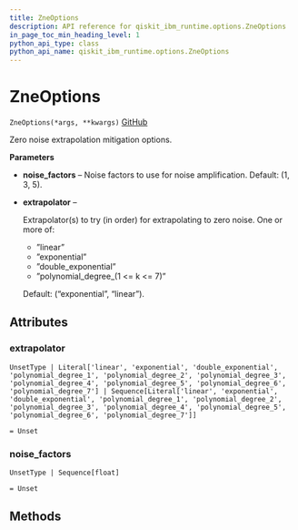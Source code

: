 ```yaml
---
title: ZneOptions
description: API reference for qiskit_ibm_runtime.options.ZneOptions
in_page_toc_min_heading_level: 1
python_api_type: class
python_api_name: qiskit_ibm_runtime.options.ZneOptions
---
```


# ZneOptions

<span id="qiskit_ibm_runtime.options.ZneOptions" />

`ZneOptions(*args, **kwargs)` [GitHub](https://github.com/Qiskit/qiskit-ibm-runtime/tree/testing/qiskit_ibm_runtime/options/zne_options.py#L35-L88 "view source code")

Zero noise extrapolation mitigation options.

**Parameters**

*   **noise\_factors** – Noise factors to use for noise amplification. Default: (1, 3, 5).

*   **extrapolator** –

    Extrapolator(s) to try (in order) for extrapolating to zero noise. One or more of:

    *   ”linear”
    *   ”exponential”
    *   ”double\_exponential”
    *   ”polynomial\_degree\_(1 \<= k \<= 7)”

    Default: (“exponential”, “linear”).

## Attributes

<span id="qiskit_ibm_runtime.options.ZneOptions.extrapolator" />

### extrapolator

`UnsetType | Literal['linear', 'exponential', 'double_exponential', 'polynomial_degree_1', 'polynomial_degree_2', 'polynomial_degree_3', 'polynomial_degree_4', 'polynomial_degree_5', 'polynomial_degree_6', 'polynomial_degree_7'] | Sequence[Literal['linear', 'exponential', 'double_exponential', 'polynomial_degree_1', 'polynomial_degree_2', 'polynomial_degree_3', 'polynomial_degree_4', 'polynomial_degree_5', 'polynomial_degree_6', 'polynomial_degree_7']]`

`= Unset`

<span id="qiskit_ibm_runtime.options.ZneOptions.noise_factors" />

### noise\_factors

`UnsetType | Sequence[float]`

`= Unset`

## Methods

